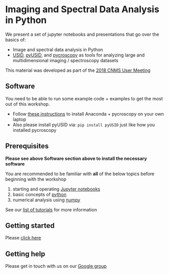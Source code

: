 # Imaging and Spectral Data Analysis in Python

We present a set of jupyter notebooks and presentations that go over the
basics of:

- Image and spectral data analysis in Python 
- [USID](https://pycroscopy.github.io/pyUSID/data_format.html), [pyUSID](https://pycroscopy.github.io/pyUSID/about.html), 
  and [pycroscopy](https://pycroscopy.github.io/pycroscopy/about.html) as tools for analyzing large and multidimensional imaging / spectroscopy datasets 
    
This material was developed as part of the [2018 CNMS User Meeting](./CNMS_UM_Workshop_schedule.md)

## Software
You need to be able to run some example code + examples to get the most out of this workshop. 

- Follow [these instructions](https://pycroscopy.github.io/pycroscopy/install.html) to install Anaconda + 
  pycroscopy on your own laptop
- Also please install pyUSID via: ``pip install pyUSID`` just like how you installed pycroscopy

## Prerequisites
**Please see above Software section above to install the necessary software**

You are recommended to be familiar with **all** of the below topics before beginning with the workshop
1.   starting and operating [Jupyter notebooks](./01_jupyter_notebooks.ipynb)
2.   basic concepts of [python](./02_python.ipynb)
3.   numerical analysis using [numpy](./03_numpy.ipynb)

See our [list of tutorials](https://pycroscopy.github.io/pyUSID/external_guides.html) for more information
    
## Getting started
Please [click here](./index.ipynb)

## Getting help
Please get in touch with us on our [Google group](https://groups.google.com/forum/#!forum/pycroscopy)